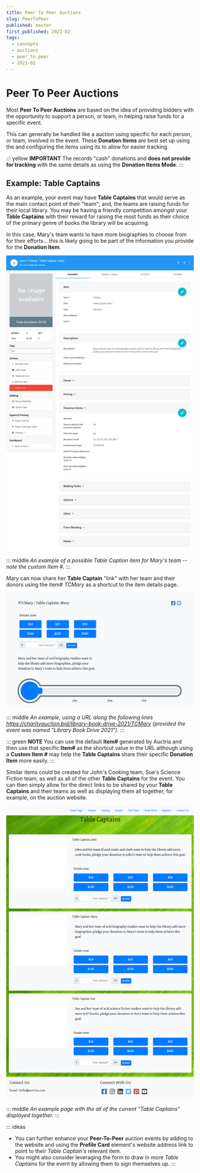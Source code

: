 ```yaml
---
title: Peer To Peer Auctions
slug: PeerToPeer
published: master
first_published: 2021-02
tags:
  - concepts
  - auctions
  - peer_to_peer
  - 2021-02
---
```


# Peer To Peer Auctions

Most **Peer To Peer Auctions** are based on the idea of providing bidders with the opportunity to support a person, or team, in helping raise funds for a specific event.

This can generally be handled like a <IndexLink slug="FundANeed"/> auction using specific <IndexLink slug="DonationItems"/> for each person, or team, involved in the event. These **Donation Items** are best set up using the <IndexLink slug="RowContent_DonationElement"/> and configuring the items using its <IndexLink slug="RowContent_DonationElement" anchor="donation-items-mode"/> to allow for easier tracking.

::: yellow
**IMPORTANT**
The <IndexLink slug="RowContent_DonationElement" anchor="cash-donation-mode"/> records "cash" donations and **does not provide for tracking** with the same details as using the **Donation Items Mode**.
:::

<HRDiv/>

## Example: Table Captains

As an example, your event may have **Table Captains** that would serve as the main contact point of their "team"; and, the teams are raising funds for their local library. You may be having a friendly competition amongst your **Table Captains** with their reward for raising the most funds as their choice of the primary genre of books the library will be acquiring.

In this case, Mary's team wants to have more biographies to choose from for their efforts... this is likely going to be part of the information you provide for the **Donation Item**.

![img](./index.assets/Example_TCMary.png)

::: middle
*An example of a possible Table Caption item for Mary's team -- note the custom Item #.*
:::

Mary can now share her **Table Captain** "link" with her team and their donors using the item# *TCMary* as a shortcut to the item details page.

![img](./index.assets/Example_TCMaryPage.png)

::: middle
*An example, using a URL along the following lines https://charityauction.bid/library-book-drive-2021/TCMary (provided the event was named "Library Book Drive 2021").*
:::

::: green
**NOTE**
You can use the default **Item#** generated by Auctria and then use that specific **Item#** as the shortcut value in the URL although using a **Custom Item #** may help the **Table Captains** share their specific **Donation Item** more easily.
:::

Similar items could be created for John's Cooking team, Sue's Science Fiction team, as well as all of the other **Table Captains** for the event. You can then simply allow for the direct links to be shared by your **Table Captains** and their teams as well as displaying them all together, for example, on the auction website.

![img](./index.assets/Example_BookDriveTableCaptains.png)

::: middle
*An example page with the all of the current "Table Captains" displayed together.*
:::
&nbsp;

::: ideas
- You can further enhance your **Peer-To-Peer** auction events by adding <IndexLink slug="RichContent_ProfileCards"/> to the website and using the **Profile Card** <IndexLink slug="BasicContent_SocialBar"/> element's website address link to point to their *Table Captain's* relevant item.
- You might also consider leveraging the <IndexLink slug="RowContent_SolicitItems"/> form to draw in more *Table Captains* for the event by allowing them to sign themselves up.
:::

<ChildPages/>
<Revised text="Reviewed" date="June 2021"/>
